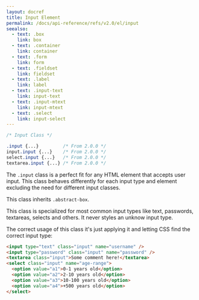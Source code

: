 ```yaml
---
layout: docref
title: Input Element
permalink: /docs/api-reference/refs/v2.0/el/input
seealso:
  - text: .box
    link: box
  - text: .container
    link: container
  - text: .form
    link: form
  - text: .fieldset
    link: fieldset
  - text: .label
    link: label
  - text: .input-text
    link: input-text
  - text: .input-mtext
    link: input-mtext
  - text: .select
    link: input-select
---
```


```scss
/* Input Class */

.input {...}         /* From 2.0.0 */
input.input {...}    /* From 2.0.0 */
select.input {...}   /* From 2.0.0 */
textarea.input {...} /* From 2.0.0 */
```

The `.input` class is a perfect fit for any HTML element that accepts user
input. This class behaves differently for each input type and element excluding
the need for different input classes.

This class inherits `.abstract-box`.

This class is specialized for most common input types like text, passwords,
textareas, selects and others. It never styles an unknow input type.

The correct usage of this class it's just applying it and letting CSS find
the correct input type:

```html
<input type="text" class="input" name="username" />
<input type="password" class="input" name="password" />
<textarea class="input">Some comment here!</textarea>
<select class="input" name="age-range">
  <option value="a1">0-1 years old</option>
  <option value="a2">2-10 years old</option>
  <option value="a3">10-100 years old</option>
  <option value="a4">+500 years old</option>
</select>
```
